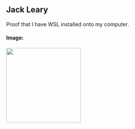 ## Jack Leary
Proof that I have WSL installed onto my computer.

#### Image: 
<img src="" width="200">
